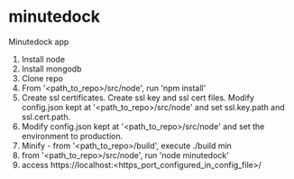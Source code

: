 minutedock
==========

Minutedock app

1. Install node
2. Install mongodb
3. Clone repo
4. From '\<path_to_repo\>/src/node', run 'npm install'
5. Create ssl certificates. Create ssl key and ssl cert files. Modify config.json kept at '\<path_to_repo\>/src/node' and set ssl.key.path and ssl.cert.path. 
6. Modify config.json kept at '\<path_to_repo\>/src/node' and set the environment to production.
7. Minify -  from '\<path_to_repo\>/build', execute ./build min
8. from '\<path_to_repo\>/src/node', run 'node minutedock'
9. access https://localhost:\<https_port_configured_in_config_file\>/
